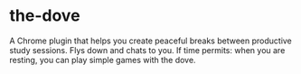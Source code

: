 # the-dove
A Chrome plugin that helps you create peaceful breaks between productive study sessions. Flys down and chats to you. If time permits: when you are resting, you can play simple games with the dove.
